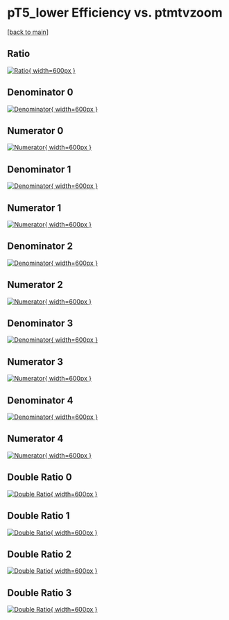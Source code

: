 # pT5_lower Efficiency vs. ptmtvzoom

[[back to main](./)]



## Ratio

[![Ratio](../mtv/var/pT5_lower_loweta_211_-1_eff_ptmtvzoom.png){ width=600px }](../mtv/var/pT5_lower_loweta_211_-1_eff_ptmtvzoom.pdf)

## Denominator 0

[![Denominator](../mtv/den/pT5_lower_loweta_211_-1_eff_ptmtvzoom_den0.png){ width=600px }](../mtv/den/pT5_lower_loweta_211_-1_eff_ptmtvzoom_den0.pdf)

## Numerator 0

[![Numerator](../mtv/num/pT5_lower_loweta_211_-1_eff_ptmtvzoom_num0.png){ width=600px }](../mtv/num/pT5_lower_loweta_211_-1_eff_ptmtvzoom_num0.pdf)

## Denominator 1

[![Denominator](../mtv/den/pT5_lower_loweta_211_-1_eff_ptmtvzoom_den1.png){ width=600px }](../mtv/den/pT5_lower_loweta_211_-1_eff_ptmtvzoom_den1.pdf)

## Numerator 1

[![Numerator](../mtv/num/pT5_lower_loweta_211_-1_eff_ptmtvzoom_num1.png){ width=600px }](../mtv/num/pT5_lower_loweta_211_-1_eff_ptmtvzoom_num1.pdf)

## Denominator 2

[![Denominator](../mtv/den/pT5_lower_loweta_211_-1_eff_ptmtvzoom_den2.png){ width=600px }](../mtv/den/pT5_lower_loweta_211_-1_eff_ptmtvzoom_den2.pdf)

## Numerator 2

[![Numerator](../mtv/num/pT5_lower_loweta_211_-1_eff_ptmtvzoom_num2.png){ width=600px }](../mtv/num/pT5_lower_loweta_211_-1_eff_ptmtvzoom_num2.pdf)

## Denominator 3

[![Denominator](../mtv/den/pT5_lower_loweta_211_-1_eff_ptmtvzoom_den3.png){ width=600px }](../mtv/den/pT5_lower_loweta_211_-1_eff_ptmtvzoom_den3.pdf)

## Numerator 3

[![Numerator](../mtv/num/pT5_lower_loweta_211_-1_eff_ptmtvzoom_num3.png){ width=600px }](../mtv/num/pT5_lower_loweta_211_-1_eff_ptmtvzoom_num3.pdf)

## Denominator 4

[![Denominator](../mtv/den/pT5_lower_loweta_211_-1_eff_ptmtvzoom_den4.png){ width=600px }](../mtv/den/pT5_lower_loweta_211_-1_eff_ptmtvzoom_den4.pdf)

## Numerator 4

[![Numerator](../mtv/num/pT5_lower_loweta_211_-1_eff_ptmtvzoom_num4.png){ width=600px }](../mtv/num/pT5_lower_loweta_211_-1_eff_ptmtvzoom_num4.pdf)

## Double Ratio 0

[![Double Ratio](../mtv/ratio/pT5_lower_loweta_211_-1_eff_ptmtvzoom_ratio0.png){ width=600px }](../mtv/ratio/pT5_lower_loweta_211_-1_eff_ptmtvzoom_ratio0.pdf)

## Double Ratio 1

[![Double Ratio](../mtv/ratio/pT5_lower_loweta_211_-1_eff_ptmtvzoom_ratio1.png){ width=600px }](../mtv/ratio/pT5_lower_loweta_211_-1_eff_ptmtvzoom_ratio1.pdf)

## Double Ratio 2

[![Double Ratio](../mtv/ratio/pT5_lower_loweta_211_-1_eff_ptmtvzoom_ratio2.png){ width=600px }](../mtv/ratio/pT5_lower_loweta_211_-1_eff_ptmtvzoom_ratio2.pdf)

## Double Ratio 3

[![Double Ratio](../mtv/ratio/pT5_lower_loweta_211_-1_eff_ptmtvzoom_ratio3.png){ width=600px }](../mtv/ratio/pT5_lower_loweta_211_-1_eff_ptmtvzoom_ratio3.pdf)

